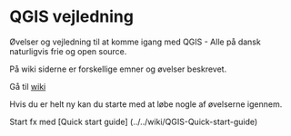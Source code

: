 QGIS vejledning
===============

Øvelser og vejledning til at komme igang med QGIS - Alle på dansk naturligvis frie og open source.

På wiki siderne er forskellige emner og øvelser beskrevet. 

Gå til [wiki](../../wiki/Home)


Hvis du er helt ny kan du starte med at løbe nogle af øvelserne igennem.

Start fx med [Quick start guide] (../../wiki/QGIS-Quick-start-guide)  


